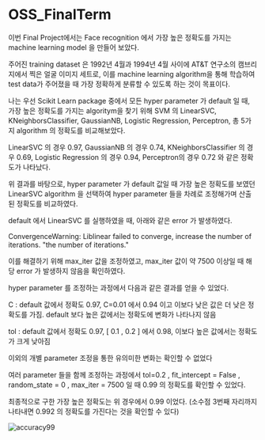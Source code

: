 # OSS_FinalTerm
이번 Final Project에서는 Face recognition 에서 가장 높은 정확도를 가지는 machine learning model 을 만들어 보았다.

주어진 training dataset 은 1992년 4월과 1994년 4월 사이에 AT&T 연구소의 캠브리지에서 찍은 얼굴 이미지 세트로,
이를 machine learning algorithm을 통해 학습하여 test data가 주어졌을 때 가장 정확하게 분류할 수 있도록 하는 것이 목표이다.

나는 우선 Scikit Learn package 중에서 모든 hyper parameter 가 default 일 때, 가장 높은 정확도를 가지는 algoritym을 찾기 위해
SVM 의 LinearSVC, KNeighborsClassifier, GaussianNB, Logistic Regression, Perceptron, 총 5가지 algorithm 의 정확도를 비교해보았다.

LinearSVC 의 경우 0.97, 
GaussianNB 의 경우 0.74,
KNeighborsClassifier 의 경우 0.69,
Logistic Regression 의 경우 0.94, 
Perceptron의 경우 0.72 와 같은 정확도가 나타났다.

위 결과를 바탕으로, hyper parameter 가 default 값일 때 가장 높은 정확도를 보였던 LinearSVC algorithm 을 선택하여
hyper parameter 들을 차례로 조정해가며 산출된 정확도를 비교하였다.

default 에서 LinearSVC 를 실행하였을 때, 아래와 같은 error 가 발생하였다.

ConvergenceWarning: Liblinear failed to converge, increase the number of iterations. "the number of iterations."

이를 해결하기 위해 max_iter 값을 조정하였고, max_iter 값이 약 7500 이상일 때 해당 error 가 발생하지 않음을 확인하였다.

hyper parameter 를 조정하는 과정에서 다음과 같은 결과를 얻을 수 있었다.

  C : default 값에서 정확도 0.97, 
     C=0.01 에서 0.94 이고 이보다 낮은 값은 더 낮은 정확도를 가짐.
     default 보다 높은 값에서는 정확도에 변화가 나타나지 않음
  
  tol : default 값에서 정확도 0.97,
       [ 0.1 , 0.2 ] 에서 0.98,
       이보다 높은 값에서는 정확도가 크게 낮아짐
  
  이외의 개별 parameter 조정을 통한 유의미한 변화는 확인할 수 없었다
  
  여러 parameter 들을 함께 조정하는 과정에서 
  tol=0.2 , fit_intercept = False , random_state = 0 , max_iter = 7500 일 때 0.99 의 정확도를 확인할 수 있었다.
  
최종적으로 구한 가장 높은 정확도는 위 경우에서 0.99 이었다. 
(소수점 3번째 자리까지 나타내면 0.992 의 정확도를 가진다는 것을 확인할 수 있다)

![accuracy99](https://user-images.githubusercontent.com/92919490/146687123-70f0125f-ba6b-41e1-ae47-88ca4829e145.png)

